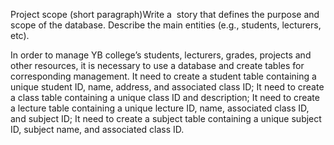 Project scope (short paragraph)Write a  story that defines the purpose and scope of the database. Describe the main entities (e.g., students, lecturers, etc).

In order to manage YB college’s students, lecturers, grades, projects and other resources, it is necessary to use a database and create tables for corresponding management.
It need to create a student table containing a unique student ID, name, address, and associated class ID;
It need to create a class table containing a unique class ID and description;
It need to create a lecture table containing a unique lecture ID, name, associated class ID, and subject ID;
It need to create a subject table containing a unique subject ID, subject name, and associated class ID.